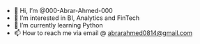 - 👋 Hi, I’m @000-Abrar-Ahmed-000
- 👀 I’m interested in BI, Analytics and FinTech
- 🌱 I’m currently learning Python
- 📫 How to reach me via email @ abrarahmed0814@gmail.com

<!---
000-Abrar-Ahmed-000/000-Abrar-Ahmed-000 is a ✨ special ✨ repository because its `README.md` (this file) appears on your GitHub profile.
You can click the Preview link to take a look at your changes.
--->
